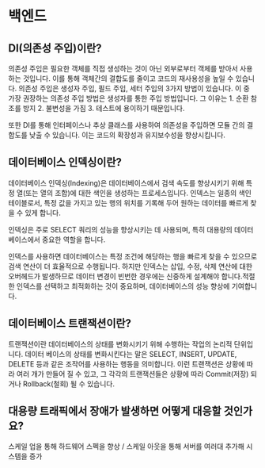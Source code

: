 # 백엔드

## DI(의존성 주입)이란?

의존성 주입은 필요한 객체를 직접 생성하는 것이 아닌 외부로부터 객체를 받아서 사용하는 것입니다. 이를 통해 객체간의 결합도를 줄이고 코드의 재사용성을 높일 수 있습니다. 의존성 주입은 생성자 주입, 필드 주입, 세터 주입의 3가지 방법이 있습니다. 이 중 가장 권장하는 의존성 주입 방법은 생성자를 통한 주입 방법입니다. 그 이유는 1. 순환 참조를 방지 2. 불변성을 가짐 3. 테스트에 용이하기 때문입니다.

또한 DI를 통해 인터페이스나 추상 클래스를 사용하여 의존성을 주입하면 모듈 간의 결합도를 낮출 수 있습니다. 이는 코드의 확장성과 유지보수성을 향상시킵니다.

## 데이터베이스 인덱싱이란?

데이터베이스 인덱싱(Indexing)은 데이터베이스에서 검색 속도를 향상시키기 위해 특정 열(또는 열의 조합)에 대한 색인을 생성하는 프로세스입니다. 인덱스는 일종의 색인 테이블로서, 특정 값을 가지고 있는 행의 위치를 기록해 두어 원하는 데이터를 빠르게 찾을 수 있게 합니다.

인덱싱은 주로 SELECT 쿼리의 성능을 향상시키는 데 사용되며, 특히 대용량의 데이터베이스에서 중요한 역할을 합니다.

인덱스를 사용하면 데이터베이스는 특정 조건에 해당하는 행을 빠르게 찾을 수 있으므로 검색 연산이 더 효율적으로 수행됩니다. 하지만 인덱스는 삽입, 수정, 삭제 연산에 대한 오버헤드가 발생하므로 데이터 변경이 빈번한 경우에는 신중하게 설계해야 합니다.적절한 인덱스를 선택하고 최적화하는 것이 중요하며, 데이터베이스의 성능 향상에 기여합니다.

## 데이터베이스 트랜잭션이란?

트랜잭션이란 데이터베이스의 상태를 변화시키기 위해 수행하는 작업의 논리적 단위입니다. 데이터 베이스의 상태를 변화시킨다는 말은 SELECT, INSERT, UPDATE, DELETE 등과 같은 조작어를 사용하는 행동을 의미합니다.
이런 트랜잭션은 상황에 따라 여러 개가 만들어 질 수 있고, 그 각각의 트랜잭션들은 상황에 따라 Commit(저장) 되거나 Rollback(철회) 될 수 있습니다.

## 대용량 트래픽에서 장애가 발생하면 어떻게 대응할 것인가요?

스케일 업을 통해 하드웨어 스펙을 향상 / 스케일 아웃을 통해 서버를 여러대 추가해 시스템을 증가
